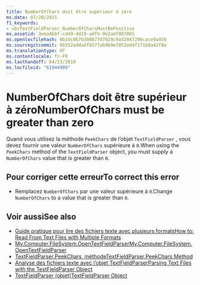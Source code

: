 ```yaml
---
title: NumberOfChars doit être supérieur à zéro
ms.date: 07/20/2015
f1_keywords:
- vbrTextFieldParser_NumberOfCharsMustBePositive
ms.assetid: 3eea4bbf-cd49-4d19-adfb-0e2adf087065
ms.openlocfilehash: 0b2dc0b7b308877d7029c9a32047296cace9a456
ms.sourcegitcommit: 9b552addadfb57fab0b9e7852ed4f1f1b8a42f8e
ms.translationtype: HT
ms.contentlocale: fr-FR
ms.lasthandoff: 04/23/2019
ms.locfileid: "61944909"
---
```

# <a name="numberofchars-must-be-greater-than-zero"></a><span data-ttu-id="6b66f-102">NumberOfChars doit être supérieur à zéro</span><span class="sxs-lookup"><span data-stu-id="6b66f-102">NumberOfChars must be greater than zero</span></span>
<span data-ttu-id="6b66f-103">Quand vous utilisez la méthode `PeekChars` de l’objet `TextFieldParser` , vous devez fournir une valeur `NumberOfChars` supérieure à `0`.</span><span class="sxs-lookup"><span data-stu-id="6b66f-103">When using the `PeekChars` method of the `TextFieldParser` object, you must supply a `NumberOfChars` value that is greater than `0`.</span></span>  
  
## <a name="to-correct-this-error"></a><span data-ttu-id="6b66f-104">Pour corriger cette erreur</span><span class="sxs-lookup"><span data-stu-id="6b66f-104">To correct this error</span></span>  
  
- <span data-ttu-id="6b66f-105">Remplacez `NumberOfChars` par une valeur supérieure à `0`.</span><span class="sxs-lookup"><span data-stu-id="6b66f-105">Change `NumberOfChars` to a value that is greater than `0`.</span></span>  
  
## <a name="see-also"></a><span data-ttu-id="6b66f-106">Voir aussi</span><span class="sxs-lookup"><span data-stu-id="6b66f-106">See also</span></span>

- [<span data-ttu-id="6b66f-107">Guide pratique pour lire des fichiers texte avec plusieurs formats</span><span class="sxs-lookup"><span data-stu-id="6b66f-107">How to: Read From Text Files with Multiple Formats</span></span>](../../visual-basic/developing-apps/programming/drives-directories-files/how-to-read-from-text-files-with-multiple-formats.md)
- [<span data-ttu-id="6b66f-108">My.Computer.FileSystem.OpenTextFieldParser</span><span class="sxs-lookup"><span data-stu-id="6b66f-108">My.Computer.FileSystem.OpenTextFieldParser</span></span>](xref:Microsoft.VisualBasic.FileIO.FileSystem.OpenTextFieldParser%2A)
- [<span data-ttu-id="6b66f-109">TextFieldParser.PeekChars, méthode</span><span class="sxs-lookup"><span data-stu-id="6b66f-109">TextFieldParser.PeekChars Method</span></span>](xref:Microsoft.VisualBasic.FileIO.TextFieldParser.PeekChars%2A)
- [<span data-ttu-id="6b66f-110">Analyse des fichiers texte avec l’objet TextFieldParser</span><span class="sxs-lookup"><span data-stu-id="6b66f-110">Parsing Text Files with the TextFieldParser Object</span></span>](../../visual-basic/developing-apps/programming/drives-directories-files/parsing-text-files-with-the-textfieldparser-object.md)
- [<span data-ttu-id="6b66f-111">TextFieldParser (objet)</span><span class="sxs-lookup"><span data-stu-id="6b66f-111">TextFieldParser Object</span></span>](../../visual-basic/language-reference/objects/textfieldparser-object.md)

